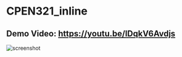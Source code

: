 # CPEN321_inline

## Demo Video: https://youtu.be/lDqkV6Avdjs

![screenshot](https://lh6.googleusercontent.com/m_17YxsGe7XmgHiYzxiSQ6NhdYyNSGFONrTN3dXU2BEP8YdiDIfyqYyKYjZanLi96Ut7sSFTCz7xaMaOaR69qol9sF3tks8RkvmV-7K7VZoWE5T4IL0vU4vJOrgMMaa87umIVt4p)
